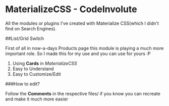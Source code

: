 # MaterializeCSS - CodeInvolute

All the modules or plugins I've created with Materialize CSS(which I didn't find on Search Engines). 

##List/Grid Switch

First of all in now-a-days Products page this module is playing a much more important role. So I made this for my use and you can use for yours :P 

1. Using **Cards** in *MaterializeCSS*
2. Easy to Understand
3. Easy to Customize/Edit

###How to edit?

Follow the **Comments** in the respective files/ if you know you can recreate and make it much more easier
